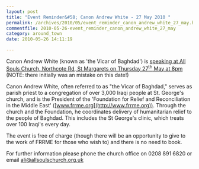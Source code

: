 ```yaml
---
layout: post
title: "Event Reminder&#58; Canon Andrew White - 27 May 2010 "
permalink: /archives/2010/05/event_reminder_canon_andrew_white_27_may.html
commentfile: 2010-05-26-event_reminder_canon_andrew_white_27_may
category: around_town
date: 2010-05-26 14:11:19

---
```


Canon Andrew White (known as 'the Vicar of Baghdad') is [speaking at All Souls Church, Northcote Rd, St Margarets on Thursday 27<sup>th</sup> May at 8pm](https://stmargarets.london/event/event/200705142446) (NOTE: there initially was an mistake on this date!)

Canon Andrew White, often referred to as "the Vicar of Baghdad," serves as parish priest to a congregation of over 3,000 Iraqi people at St. George's church, and is the President of the 'Foundation for Relief and Reconciliation in the Middle East' ([www.frrme.org](http://www.frrme.org)). Through the church and the Foundation, he coordinates delivery of humanitarian relief to the people of Baghdad. This includes the St George's clinic, which treats over 100 Iraqi's every day.

The event is free of charge (though there will be an opportunity to give to the work of FRRME for those who wish to) and there is no need to book.

For further information please phone the church office on 0208 891 6820 or email <ali@allsoulschurch.org.uk>

